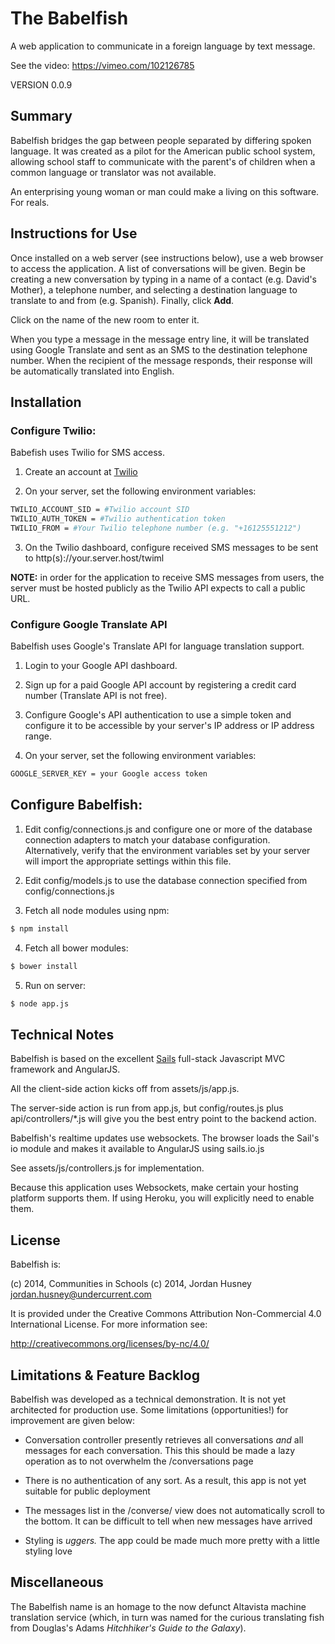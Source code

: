 The Babelfish
=============

A web application to communicate in a foreign language by text message.

See the video: https://vimeo.com/102126785

VERSION 0.0.9

## Summary

Babelfish bridges the gap between people separated by differing spoken
language. It was created as a pilot for the American public school system,
allowing school staff to communicate with the parent's of children when
a common language or translator was not available.

An enterprising young woman or man could make a living on this software.
For reals.


## Instructions for Use

Once installed on a web server (see instructions below), use a web browser
to access the application. A list of conversations will be given.
Begin be creating a new conversation by typing in a name of a contact
(e.g. David's Mother), a telephone number, and selecting a
destination language to translate to and from (e.g. Spanish).
Finally, click **Add**.

Click on the name of the new room to enter it.

When you type a message in the message entry line, it will be
translated using Google Translate and sent as an SMS to the destination
telephone number. When the recipient of the message responds, their
response will be automatically translated into English.


## Installation

### Configure Twilio:

Babefish uses Twilio for SMS access.

1. Create an account at [Twilio](http://twilio.com)

2. On your server, set the following environment variables:
```bash
TWILIO_ACCOUNT_SID = #Twilio account SID
TWILIO_AUTH_TOKEN = #Twilio authentication token
TWILIO_FROM = #Your Twilio telephone number (e.g. "+16125551212")
```

3. On the Twilio dashboard, configure received SMS messages to
   be sent to http(s)://your.server.host/twiml

**NOTE:** in order for the application to receive SMS
messages from users, the server must be hosted publicly as
the Twilio API expects to call a public URL.

### Configure Google Translate API

Babelfish uses Google's Translate API for language translation support.

1. Login to your Google API dashboard.

2. Sign up for a paid Google API account by registering a credit card
   number (Translate API is not free).

3. Configure Google's API authentication to use a simple token and
   configure it to be accessible by your server's IP address or IP
   address range.

4. On your server, set the following environment variables:
```bash
GOOGLE_SERVER_KEY = your Google access token
```


## Configure Babelfish:

1. Edit config/connections.js and configure one or more of the
   database connection adapters to match your database configuration.
   Alternatively, verify that the environment variables set by your
   server will import the appropriate settings within this file.

2. Edit config/models.js to use the database connection specified
   from config/connections.js

3. Fetch all node modules using npm:
```bash
$ npm install
```

4. Fetch all bower modules:
```bash
$ bower install
```

5. Run on server:
```bash
$ node app.js
```


## Technical Notes

Babelfish is based on the excellent [Sails](http://sailsjs.org)
full-stack Javascript MVC framework and AngularJS.

All the client-side action kicks off from assets/js/app.js.

The server-side action is run from app.js, but config/routes.js
plus api/controllers/*.js will give you the best entry point to
the backend action.

Babelfish's realtime updates use websockets. The browser loads
the Sail's io module and makes it available to AngularJS using
sails.io.js

See assets/js/controllers.js for implementation.

Because this application uses Websockets, make certain your
hosting platform supports them. If using Heroku, you will
explicitly need to enable them.

## License

Babelfish is:

   (c) 2014, Communities in Schools
   (c) 2014, Jordan Husney <jordan.husney@undercurrent.com>

It is provided under the Creative Commons Attribution
Non-Commercial 4.0 International License. For more information see:

   http://creativecommons.org/licenses/by-nc/4.0/


## Limitations & Feature Backlog

Babelfish was developed as a technical demonstration. It is not
yet architected for production use. Some limitations
(opportunities!) for improvement are given below:

 - Conversation controller presently retrieves all conversations
   *and* all messages for each conversation. This this should be
   made a lazy operation as to not overwhelm the /conversations page

 - There is no authentication of any sort. As a result, this app is
   not yet suitable for public deployment

 - The messages list in the /converse/ view does not automatically
   scroll to the bottom. It can be difficult to tell when new
   messages have arrived

 - Styling is *uggers.* The app could be made much more pretty with
   a little styling love


## Miscellaneous

The Babelfish name is an homage to the now defunct Altavista
machine translation service (which, in turn was named for
the curious translating fish from Douglas's Adams *Hitchhiker's
Guide to the Galaxy*).
